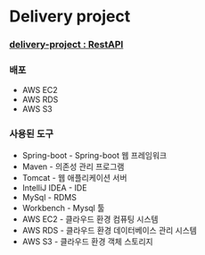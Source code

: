 # Delivery project

### [delivery-project : RestAPI](https://github.com/delivery-project/delivery-project-server/wiki)   
   



### 배포
* AWS EC2
* AWS RDS
* AWS S3


### 사용된 도구
* Spring-boot - Spring-boot 웹 프레임워크
* Maven - 의존성 관리 프로그램
* Tomcat - 웹 애플리케이션 서버
* IntelliJ IDEA - IDE
* MySql - RDMS
* Workbench - Mysql 툴
* AWS EC2 - 클라우드 환경 컴퓨팅 시스템
* AWS RDS - 클라우드 환경 데이터베이스 관리 시스템
* AWS S3 - 클라우드 환경 객체 스토리지

